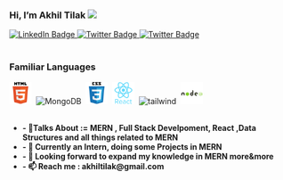 <h3>
  Hi, I’m Akhil Tilak
  <img
    src="https://media.giphy.com/media/du3J3cXyzhj75IOgvA/giphy.gif"
    width="30"
  />
</h3>
<div id="badges">
  <a href="https://www.linkedin.com/in/akhiltilak/">
    <img
      src="https://img.shields.io/badge/LinkedIn-blue?style=for-the-badge&logo=linkedin&logoColor=white"
      alt="LinkedIn Badge"
    />
  </a>
  <a href="https://www.instagram.com/_akhil_tilak/">
    <img
      src="https://img.shields.io/badge/Instagram-E4405F?style=for-the-badge&logo=instagram&logoColor=white"
      alt="Twitter Badge"
    />
  </a>
  <a href="https://twitter.com/TilakAkhil">
    <img
      src="https://img.shields.io/badge/Twitter-blue?style=for-the-badge&logo=twitter&logoColor=white"
      alt="Twitter Badge"
    />
  </a>
</div>
<br />
<h3>Familiar Languages</h3>
<div>
    <img
      src="https://raw.githubusercontent.com/devicons/devicon/master/icons/html5/html5-original-wordmark.svg"
      alt="html5"
      width="40"
      height="40"
    />&nbsp;
  <img
    src="https://www.svgrepo.com/show/331488/mongodb.svg"
    title="CSS3"
    alt="MongoDB"
    width="40"
    height="40"
  />&nbsp;
  <img
  src="https://raw.githubusercontent.com/devicons/devicon/master/icons/css3/css3-original-wordmark.svg"
  alt="css3"
  width="40"
  height="40"
/>&nbsp;    
  <img
  src="https://raw.githubusercontent.com/devicons/devicon/master/icons/react/react-original-wordmark.svg"
  alt="react"
  width="40"
  height="40"
/>&nbsp;
<img
src="https://www.vectorlogo.zone/logos/tailwindcss/tailwindcss-icon.svg"
alt="tailwind"
width="40"
height="40"
/>&nbsp;
<img
src="https://raw.githubusercontent.com/devicons/devicon/master/icons/nodejs/nodejs-original-wordmark.svg"
alt="nodejs"
width="40"
height="40"
/>&nbsp;
  
</div>
<br />
<ul>
  <li>
    <b
      >- 👀Talks About := MERN , Full Stack Develpoment, React ,Data Structures
      and all things related to MERN</b
    >
  </li>
  <li>
    <b>- 🌱 Currently an Intern, doing some Projects in MERN</b>
  </li>
  <li>
    <b>- 💞️ Looking forward to expand my knowledge in MERN more&more</b>
  </li>
  <li>
    <b>- 📫 Reach me : akhiltilak@gmail.com</b>
  </li>
</ul>

